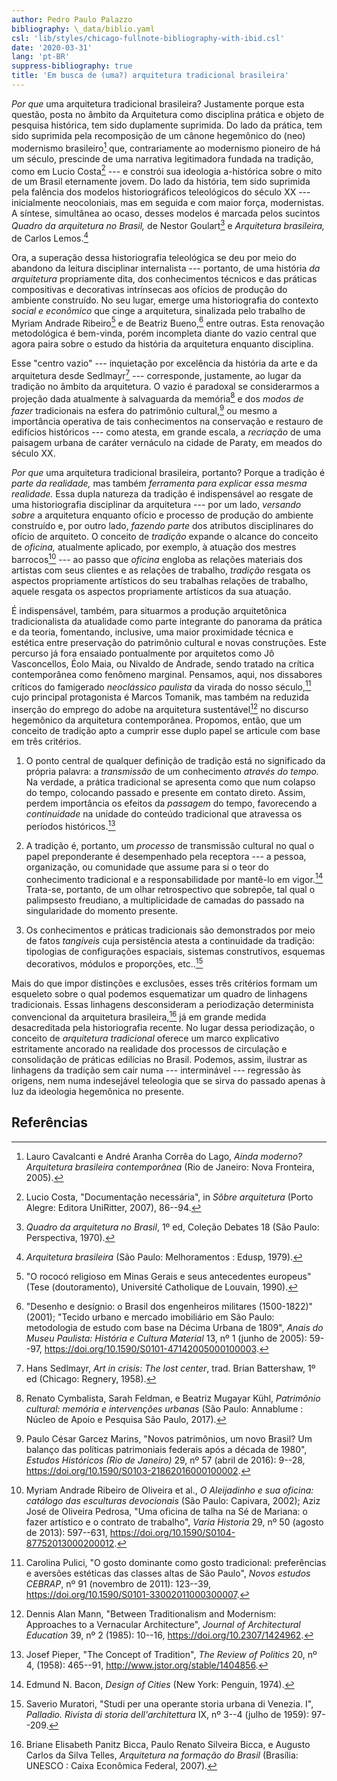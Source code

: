```yaml
---
author: Pedro Paulo Palazzo
bibliography: \_data/biblio.yaml
csl: 'lib/styles/chicago-fullnote-bibliography-with-ibid.csl'
date: '2020-03-31'
lang: 'pt-BR'
suppress-bibliography: true
title: 'Em busca de (uma?) arquitetura tradicional brasileira'
---
```


*Por que* uma arquitetura tradicional brasileira? Justamente porque esta
questão, posta no âmbito da Arquitetura como disciplina prática e objeto
de pesquisa histórica, tem sido duplamente suprimida. Do lado da
prática, tem sido suprimida pela recomposição de um cânone hegemônico do
(neo) modernismo brasileiro[^1] que, contrariamente ao modernismo
pioneiro de há um século, prescinde de uma narrativa legitimadora
fundada na tradição, como em Lucio Costa[^2] --- e constrói sua
ideologia a-histórica sobre o mito de um Brasil eternamente jovem. Do
lado da história, tem sido suprimida pela falência dos modelos
historiográficos teleológicos do século XX --- inicialmente
neocoloniais, mas em seguida e com maior força, modernistas. A síntese,
simultânea ao ocaso, desses modelos é marcada pelos sucintos *Quadro da
arquitetura no Brasil,* de Nestor Goulart[^3] e *Arquitetura
brasileira,* de Carlos Lemos.[^4]

Ora, a superação dessa historiografia teleológica se deu por meio do
abandono da leitura disciplinar internalista --- portanto, de uma
história *da arquitetura* propriamente dita, dos conhecimentos técnicos
e das práticas compositivas e decorativas intrínsecas aos ofícios de
produção do ambiente construído. No seu lugar, emerge uma historiografia
do contexto *social e econômico* que cinge a arquitetura, sinalizada
pelo trabalho de Myriam Andrade Ribeiro[^5] e de Beatriz Bueno,[^6]
entre outras. Esta renovação metodológica é bem-vinda, porém incompleta
diante do vazio central que agora paira sobre o estudo da história da
arquitetura enquanto disciplina.

Esse "centro vazio" --- inquietação por excelência da história da arte e
da arquitetura desde Sedlmayr[^7] --- corresponde, justamente, ao lugar
da tradição no âmbito da arquitetura. O vazio é paradoxal se
considerarmos a projeção dada atualmente à salvaguarda da memória[^8] e
dos *modos de fazer* tradicionais na esfera do patrimônio cultural,[^9]
ou mesmo a importância operativa de tais conhecimentos na conservação e
restauro de edifícios históricos --- como atesta, em grande escala, a
*recriação* de uma paisagem urbana de caráter vernáculo na cidade de
Paraty, em meados do século XX.

*Por que* uma arquitetura tradicional brasileira, portanto? Porque a
tradição é *parte da realidade,* mas também *ferramenta para explicar
essa mesma realidade.* Essa dupla natureza da tradição é indispensável
ao resgate de uma historiografia disciplinar da arquitetura --- por um
lado, *versando sobre* a arquitetura enquanto ofício e processo de
produção do ambiente construído e, por outro lado, *fazendo parte* dos
atributos disciplinares do ofício de arquiteto. O conceito de *tradição*
expande o alcance do conceito de *oficina,* atualmente aplicado, por
exemplo, à atuação dos mestres barrocos[^10] --- ao passo que *oficina*
engloba as relações materiais dos artistas com seus clientes e as
relações de trabalho, *tradição* resgata os aspectos propriamente
artísticos do seu trabalhas relações de trabalho, aquele resgata os
aspectos propriamente artísticos da sua atuação.

É indispensável, também, para situarmos a produção arquitetônica
tradicionalista da atualidade como parte integrante do panorama da
prática e da teoria, fomentando, inclusive, uma maior proximidade
técnica e estética entre preservação do patrimônio cultural e novas
construções. Este percurso já fora ensaiado pontualmente por arquitetos
como Jô Vasconcellos, Éolo Maia, ou Nivaldo de Andrade, sendo tratado na
crítica contemporânea como fenômeno marginal. Pensamos, aqui, nos
dissabores críticos do famigerado *neoclássico paulista* da virada do
nosso século,[^11] cujo principal protagonista é Marcos Tomanik, mas
também na reduzida inserção do emprego do adobe na arquitetura
sustentável[^12] no discurso hegemônico da arquitetura contemporânea.
Propomos, então, que um conceito de tradição apto a cumprir esse duplo
papel se articule com base em três critérios.

1)  O ponto central de qualquer definição de tradição está no
    significado da própria palavra: a *transmissão* de um conhecimento
    *através do tempo.* Na verdade, a prática tradicional se apresenta
    como que num colapso do tempo, colocando passado e presente em
    contato direto. Assim, perdem importância os efeitos da *passagem*
    do tempo, favorecendo a *continuidade* na unidade do conteúdo
    tradicional que atravessa os períodos históricos.[^13]

2)  A tradição é, portanto, um *processo* de transmissão cultural no
    qual o papel preponderante é desempenhado pela receptora --- a
    pessoa, organização, ou comunidade que assume para si o teor do
    conhecimento tradicional e a responsabilidade por mantê-lo em
    vigor.[^14] Trata-se, portanto, de um olhar retrospectivo que
    sobrepõe, tal qual o palimpsesto freudiano, a multiplicidade de
    camadas do passado na singularidade do momento presente.

3)  Os conhecimentos e práticas tradicionais são demonstrados por meio
    de fatos *tangíveis* cuja persistência atesta a continuidade da
    tradição: tipologias de configurações espaciais, sistemas
    construtivos, esquemas decorativos, módulos e proporções, etc..[^15]

Mais do que impor distinções e exclusões, esses três critérios formam um
esqueleto sobre o qual podemos esquematizar um quadro de linhagens
tradicionais. Essas linhagens desconsideram a periodização determinista
convencional da arquitetura brasileira,[^16] já em grande medida
desacreditada pela historiografia recente. No lugar dessa periodização,
o conceito de *arquitetura tradicional* oferece um marco explicativo
estritamente ancorado na realidade dos processos de circulação e
consolidação de práticas edilícias no Brasil. Podemos, assim, ilustrar
as linhagens da tradição sem cair numa --- interminável --- regressão às
origens, nem numa indesejável teleologia que se sirva do passado apenas
à luz da ideologia hegemônica no presente.

Referências
-----------

[^1]: Lauro Cavalcanti e André Aranha Corrêa do Lago, *Ainda moderno?
    Arquitetura brasileira contemporânea* (Rio de Janeiro: Nova
    Fronteira, 2005).

[^2]: Lucio Costa, "Documentação necessária", in *Sôbre arquitetura*
    (Porto Alegre: Editora UniRitter, 2007), 86--94.

[^3]: *Quadro da arquitetura no Brasil*, 1º ed, Coleção Debates 18 (São
    Paulo: Perspectiva, 1970).

[^4]: *Arquitetura brasileira* (São Paulo: Melhoramentos : Edusp, 1979).

[^5]: "O rococó religioso em Minas Gerais e seus antecedentes europeus"
    (Tese (doutoramento), Université Catholique de Louvain, 1990).

[^6]: "Desenho e desígnio: o Brasil dos engenheiros militares
    (1500-1822)" (2001); "Tecido urbano e mercado imobiliário em São
    Paulo: metodologia de estudo com base na Décima Urbana de 1809",
    *Anais do Museu Paulista: História e Cultura Material* 13, nº 1
    (junho de 2005): 59--97,
    <https://doi.org/10.1590/S0101-47142005000100003>.

[^7]: Hans Sedlmayr, *Art in crisis: The lost center*, trad. Brian
    Battershaw, 1º ed (Chicago: Regnery, 1958).

[^8]: Renato Cymbalista, Sarah Feldman, e Beatriz Mugayar Kühl,
    *Patrimônio cultural: memória e intervenções urbanas* (São Paulo:
    Annablume : Núcleo de Apoio e Pesquisa São Paulo, 2017).

[^9]: Paulo César Garcez Marins, "Novos patrimônios, um novo Brasil? Um
    balanço das políticas patrimoniais federais após a década de 1980",
    *Estudos Históricos (Rio de Janeiro)* 29, nº 57 (abril de 2016):
    9--28, <https://doi.org/10.1590/S0103-21862016000100002>.

[^10]: Myriam Andrade Ribeiro de Oliveira et al., *O Aleijadinho e sua
    oficina: catálogo das esculturas devocionais* (São Paulo: Capivara,
    2002); Aziz José de Oliveira Pedrosa, "Uma oficina de talha na Sé de
    Mariana: o fazer artístico e o contrato de trabalho", *Varia
    Historia* 29, nº 50 (agosto de 2013): 597--631,
    <https://doi.org/10.1590/S0104-87752013000200012>.

[^11]: Carolina Pulici, "O gosto dominante como gosto tradicional:
    preferências e aversões estéticas das classes altas de São Paulo",
    *Novos estudos CEBRAP*, nº 91 (novembro de 2011): 123--39,
    <https://doi.org/10.1590/S0101-33002011000300007>.

[^12]: Dennis Alan Mann, "Between Traditionalism and Modernism:
    Approaches to a Vernacular Architecture", *Journal of Architectural
    Education* 39, nº 2 (1985): 10--16,
    <https://doi.org/10.2307/1424962>.

[^13]: Josef Pieper, "The Concept of Tradition", *The Review of
    Politics* 20, nº 4, (1958): 465--91,
    <http://www.jstor.org/stable/1404856>.

[^14]: Edmund N. Bacon, *Design of Cities* (New York: Penguin, 1974).

[^15]: Saverio Muratori, "Studi per una operante storia urbana di
    Venezia. I", *Palladio. Rivista di storia dell'architettura* IX, nº
    3--4 (julho de 1959): 97--209.

[^16]: Briane Elisabeth Panitz Bicca, Paulo Renato Silveira Bicca, e
    Augusto Carlos da Silva Telles, *Arquitetura na formação do Brasil*
    (Brasília: UNESCO : Caixa Econômica Federal, 2007).
